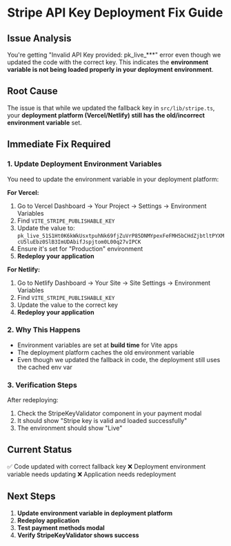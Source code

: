 # Stripe API Key Deployment Fix Guide

## Issue Analysis
You're getting "Invalid API Key provided: pk_live_***" error even though we updated the code with the correct key. This indicates the **environment variable is not being loaded properly in your deployment environment**.

## Root Cause
The issue is that while we updated the fallback key in `src/lib/stripe.ts`, your **deployment platform (Vercel/Netlify) still has the old/incorrect environment variable** set.

## Immediate Fix Required

### 1. Update Deployment Environment Variables
You need to update the environment variable in your deployment platform:

**For Vercel:**
1. Go to Vercel Dashboard → Your Project → Settings → Environment Variables
2. Find `VITE_STRIPE_PUBLISHABLE_KEY`
3. Update the value to: `pk_live_51S1Ht0K6kWkUsxtpuhNk69fjZuVrP85DNMYpexFeFMH5bCHdZjbtltPYXMcU5luEbz0SlB3ImUDAbifJspjtom0L00q27vIPCK`
4. Ensure it's set for "Production" environment
5. **Redeploy your application**

**For Netlify:**
1. Go to Netlify Dashboard → Your Site → Site Settings → Environment Variables
2. Find `VITE_STRIPE_PUBLISHABLE_KEY`
3. Update the value to the correct key
4. **Redeploy your application**

### 2. Why This Happens
- Environment variables are set at **build time** for Vite apps
- The deployment platform caches the old environment variable
- Even though we updated the fallback in code, the deployment still uses the cached env var

### 3. Verification Steps
After redeploying:
1. Check the StripeKeyValidator component in your payment modal
2. It should show "Stripe key is valid and loaded successfully"
3. The environment should show "Live"

## Current Status
✅ Code updated with correct fallback key
❌ Deployment environment variable needs updating
❌ Application needs redeployment

## Next Steps
1. **Update environment variable in deployment platform**
2. **Redeploy application**
3. **Test payment methods modal**
4. **Verify StripeKeyValidator shows success**